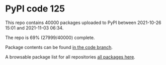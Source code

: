 # PyPI code 125

This repo contains 40000 packages uploaded to PyPI between 
2021-10-26 15:01 and 2021-11-03 06:34.

The repo is 69% (27999/40000) complete.

Package contents can be found [in the code branch](https://github.com/pypi-data/pypi-mirror-125/tree/code/packages).

A browsable package list for all repositories [all packages here](https://pypi-data.github.io/website/repositories/pypi-mirror-125).


